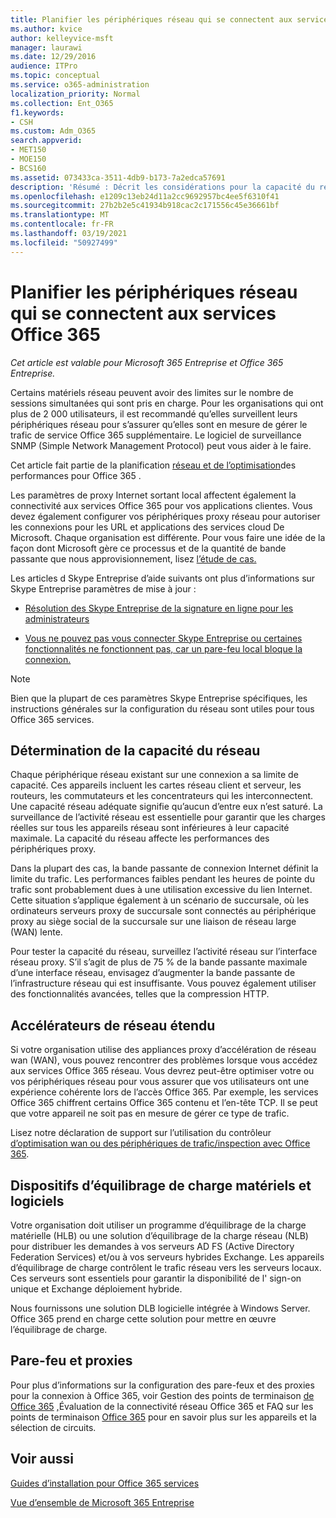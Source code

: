 ```yaml
---
title: Planifier les périphériques réseau qui se connectent aux services Office 365
ms.author: kvice
author: kelleyvice-msft
manager: laurawi
ms.date: 12/29/2016
audience: ITPro
ms.topic: conceptual
ms.service: o365-administration
localization_priority: Normal
ms.collection: Ent_O365
f1.keywords:
- CSH
ms.custom: Adm_O365
search.appverid:
- MET150
- MOE150
- BCS160
ms.assetid: 073433ca-3511-4db9-b173-7a2edca57691
description: 'Résumé : Décrit les considérations pour la capacité du réseau, les accélérateurs wan et les périphériques d’équilibrage de charge utilisés pour se connecter à Office 365.'
ms.openlocfilehash: e1209c13eb24d11a2cc9692957bc4ee5f6310f41
ms.sourcegitcommit: 27b2b2e5c41934b918cac2c171556c45e36661bf
ms.translationtype: MT
ms.contentlocale: fr-FR
ms.lasthandoff: 03/19/2021
ms.locfileid: "50927499"
---
```

# <a name="plan-for-network-devices-that-connect-to-office-365-services"></a>Planifier les périphériques réseau qui se connectent aux services Office 365

*Cet article est valable pour Microsoft 365 Entreprise et Office 365 Entreprise.*
  
Certains matériels réseau peuvent avoir des limites sur le nombre de sessions simultanées qui sont pris en charge. Pour les organisations qui ont plus de 2 000 utilisateurs, il est recommandé qu’elles surveillent leurs périphériques réseau pour s’assurer qu’elles sont en mesure de gérer le trafic de service Office 365 supplémentaire. Le logiciel de surveillance SNMP (Simple Network Management Protocol) peut vous aider à le faire.

Cet article fait partie de la planification [réseau et de l’optimisation](./network-planning-and-performance.md)des performances pour Office 365 .

Les paramètres de proxy Internet sortant local affectent également la connectivité aux services Office 365 pour vos applications clientes. Vous devez également configurer vos périphériques proxy réseau pour autoriser les connexions pour les URL et applications des services cloud De Microsoft. Chaque organisation est différente. Pour vous faire une idée de la façon dont Microsoft gère ce processus et de la quantité de bande passante que nous approvisionnement, lisez [l’étude de cas.](https://www.microsoft.com/itshowcase/Article/Content/631/Optimizing-network-performance-for-Microsoft-Office-365)
  
Les articles d Skype Entreprise d’aide suivants ont plus d’informations sur Skype Entreprise paramètres de mise à jour :
  
- [Résolution des Skype Entreprise de la signature en ligne pour les administrateurs](/skypeforbusiness/set-up-skype-for-business-online/troubleshooting-sign-in-errors-for-admins)

- [Vous ne pouvez pas vous connecter Skype Entreprise ou certaines fonctionnalités ne fonctionnent pas, car un pare-feu local bloque la connexion.](https://go.microsoft.com/fwlink/p/?LinkID=243625)

> [!NOTE]
> Bien que la plupart de ces paramètres Skype Entreprise spécifiques, les instructions générales sur la configuration du réseau sont utiles pour tous Office 365 services.
  
## <a name="determining-network-capacity"></a>Détermination de la capacité du réseau

Chaque périphérique réseau existant sur une connexion a sa limite de capacité. Ces appareils incluent les cartes réseau client et serveur, les routeurs, les commutateurs et les concentrateurs qui les interconnectent. Une capacité réseau adéquate signifie qu’aucun d’entre eux n’est saturé. La surveillance de l’activité réseau est essentielle pour garantir que les charges réelles sur tous les appareils réseau sont inférieures à leur capacité maximale. La capacité du réseau affecte les performances des périphériques proxy.
  
Dans la plupart des cas, la bande passante de connexion Internet définit la limite du trafic. Les performances faibles pendant les heures de pointe du trafic sont probablement dues à une utilisation excessive du lien Internet. Cette situation s’applique également à un scénario de succursale, où les ordinateurs serveurs proxy de succursale sont connectés au périphérique proxy au siège social de la succursale sur une liaison de réseau large (WAN) lente.
  
Pour tester la capacité du réseau, surveillez l’activité réseau sur l’interface réseau proxy. S’il s’agit de plus de 75 % de la bande passante maximale d’une interface réseau, envisagez d’augmenter la bande passante de l’infrastructure réseau qui est insuffisante. Vous pouvez également utiliser des fonctionnalités avancées, telles que la compression HTTP.
  
## <a name="wan-accelerators"></a>Accélérateurs de réseau étendu

Si votre organisation utilise des appliances proxy d’accélération de réseau wan (WAN), vous pouvez rencontrer des problèmes lorsque vous accédez aux services Office 365 réseau. Vous devrez peut-être optimiser votre ou vos périphériques réseau pour vous assurer que vos utilisateurs ont une expérience cohérente lors de l’accès Office 365. Par exemple, les services Office 365 chiffrent certains Office 365 contenu et l’en-tête TCP. Il se peut que votre appareil ne soit pas en mesure de gérer ce type de trafic.
  
Lisez notre déclaration de support sur l’utilisation du contrôleur [d’optimisation wan ou des périphériques de trafic/inspection avec Office 365](https://support.microsoft.com/kb/2690045).
  
## <a name="hardware-and-software-load-balancing-devices"></a>Dispositifs d’équilibrage de charge matériels et logiciels

Votre organisation doit utiliser un programme d’équilibrage de la charge matérielle (HLB) ou une solution d’équilibrage de la charge réseau (NLB) pour distribuer les demandes à vos serveurs AD FS (Active Directory Federation Services) et/ou à vos serveurs hybrides Exchange. Les appareils d’équilibrage de charge contrôlent le trafic réseau vers les serveurs locaux. Ces serveurs sont essentiels pour garantir la disponibilité de l' sign-on unique et Exchange déploiement hybride.
  
Nous fournissons une solution DLB logicielle intégrée à Windows Server. Office 365 prend en charge cette solution pour mettre en œuvre l’équilibrage de charge.
  
## <a name="firewalls-and-proxies"></a>Pare-feu et proxies

Pour plus d’informations sur la configuration des pare-feux et des proxies pour la connexion à Office 365, voir Gestion des points de terminaison [de Office 365](https://support.office.com/article/99cab9d4-ef59-4207-9f2b-3728eb46bf9a) [,](assessing-network-connectivity.md)Évaluation de la connectivité réseau Office 365 et FAQ sur les points de terminaison [Office 365](https://support.office.com/article/d4088321-1c89-4b96-9c99-54c75cae2e6d) pour en savoir plus sur les appareils et la sélection de circuits.
  
## <a name="see-also"></a>Voir aussi

[Guides d’installation pour Office 365 services](setup-guides-for-microsoft-365.md)

[Vue d’ensemble de Microsoft 365 Entreprise](microsoft-365-overview.md)
